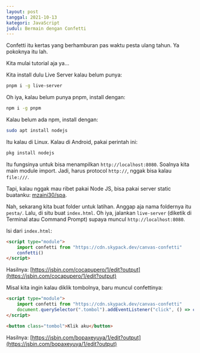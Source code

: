 ```yaml
---
layout: post
tanggal: 2021-10-13
kategori: JavaScript
judul: Bermain dengan Confetti
---
```


Confetti itu kertas yang berhamburan pas waktu pesta ulang tahun. Ya pokoknya itu lah.

Kita mulai tutorial aja ya...

Kita install dulu Live Server kalau belum punya:

```bash
pnpm i -g live-server
```

Oh iya, kalau belum punya pnpm, install dengan:

```bash
npm i -g pnpm
```

Kalau belum ada npm, install dengan:

```bash
sudo apt install nodejs
```

Itu kalau di Linux. Kalau di Android, pakai perintah ini:

```bash
pkg install nodejs
```

Itu fungsinya untuk bisa menampilkan `http://localhost:8080`. Soalnya kita main module import. Jadi, harus protocol `http://`, nggak bisa kalau `file:///`.

Tapi, kalau nggak mau ribet pakai Node JS, bisa pakai server static buatanku: [mzaini30/spa](https://github.com/mzaini30/spa).

Nah, sekarang kita buat folder untuk latihan. Anggap aja nama foldernya itu `pesta/`. Lalu, di situ buat `index.html`. Oh iya, jalankan `live-server` (diketik di Terminal atau Command Prompt) supaya muncul `http://localhost:8080`.

Isi dari `index.html`:

```html
<script type="module">
	import confetti from "https://cdn.skypack.dev/canvas-confetti"
	confetti()
</script>
```

Hasilnya: [https://jsbin.com/cocapupero/1/edit?output](https://jsbin.com/cocapupero/1/edit?output)

Misal kita ingin kalau diklik tombolnya, baru muncul confettinya:

```html
<script type="module">
	import confetti from "https://cdn.skypack.dev/canvas-confetti"
	document.querySelector(".tombol").addEventListener("click", () => confetti())
</script>

<button class="tombol">Klik aku</button>
```

Hasilnya: [https://jsbin.com/bopaxeyuya/1/edit?output](https://jsbin.com/bopaxeyuya/1/edit?output)
